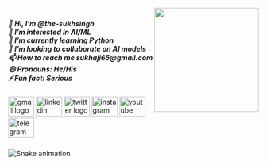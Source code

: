 <br clear="both">

<img align="right" height="210" src="https://avatars.githubusercontent.com/u/127196002?v=4"  />

###

<h5 align="left">👋 Hi, I’m @the-sukhsingh<br>👀 I’m interested in AI/ML<br>🌱 I’m currently learning Python<br>💞️ I’m looking to collaborate on AI models<br>📫 How to reach me sukhaji65@gmail.com<br>😄 Pronouns: He/His<br>⚡ Fun fact: Serious</h5>

###

<div align="left">
  <a href="sukhaji65@gmail.com" target="_blank">
    <img src="https://raw.githubusercontent.com/maurodesouza/profile-readme-generator/master/src/assets/icons/social/gmail/default.svg" width="52" height="40" alt="gmail logo"  />
  </a>
  <a href="https://www.linkedin.com/in/sukhjit-singh-ab025825b" target="_blank">
    <img src="https://raw.githubusercontent.com/maurodesouza/profile-readme-generator/master/src/assets/icons/social/linkedin/default.svg" width="52" height="40" alt="linkedin logo"  />
  </a>
  <a href="https://twitter.com/the_sukhsingh" target="_blank">
    <img src="https://raw.githubusercontent.com/maurodesouza/profile-readme-generator/master/src/assets/icons/social/twitter/default.svg" width="52" height="40" alt="twitter logo"  />
  </a>
  <a href="stagram.com/the_sukhsingh/" target="_blank">
    <img src="https://raw.githubusercontent.com/maurodesouza/profile-readme-generator/master/src/assets/icons/social/instagram/default.svg" width="52" height="40" alt="instagram logo"  />
  </a>
  <a href="https://www.youtube.com/@the_sukhsingh" target="_blank">
    <img src="https://raw.githubusercontent.com/maurodesouza/profile-readme-generator/master/src/assets/icons/social/youtube/default.svg" width="52" height="40" alt="youtube logo"  />
  </a>
  <a href="https://t.me/the_sukhsingh" target="_blank">
    <img src="https://raw.githubusercontent.com/maurodesouza/profile-readme-generator/master/src/assets/icons/social/telegram/default.svg" width="52" height="40" alt="telegram logo"  />
  </a>
</div>

###

<img src="https://raw.githubusercontent.com/the-sukhsingh/the-sukhsingh/snake.svg" alt="Snake animation" />

###
